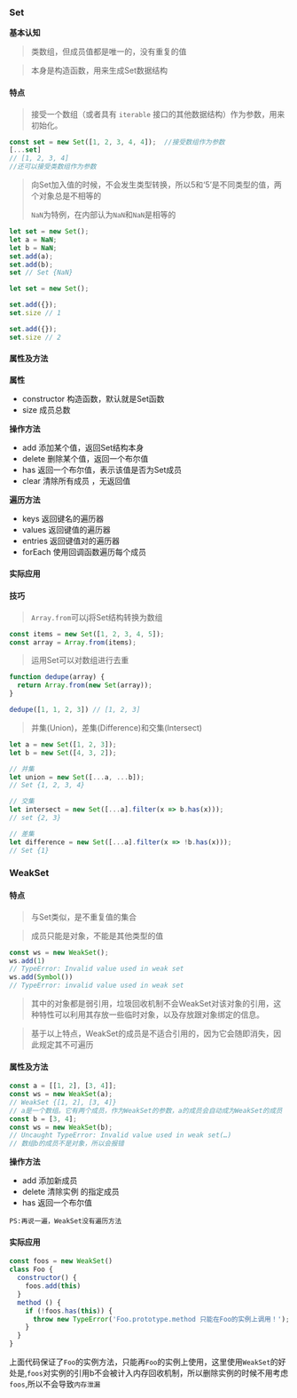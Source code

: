 ### Set

**基本认知**

> 类数组，但成员值都是唯一的，没有重复的值

> 本身是构造函数，用来生成Set数据结构

#### 特点

> 接受一个数组（或者具有 `iterable` 接口的其他数据结构）作为参数，用来初始化。

```js
const set = new Set([1, 2, 3, 4, 4]);  //接受数组作为参数
[...set]
// [1, 2, 3, 4]
//还可以接受类数组作为参数
```

> 向Set加入值的时候，不会发生类型转换，所以5和‘5’是不同类型的值，两个对象总是不相等的
>
> `NaN`为特例，在内部认为`NaN`和`NaN`是相等的

```js
let set = new Set();
let a = NaN;
let b = NaN;
set.add(a);
set.add(b);
set // Set {NaN}

let set = new Set();

set.add({});
set.size // 1

set.add({});
set.size // 2
```

#### 属性及方法

**属性**

- constructor  构造函数，默认就是Set函数
- size 成员总数

**操作方法**

- add 添加某个值，返回Set结构本身
- delete 删除某个值，返回一个布尔值
- has 返回一个布尔值，表示该值是否为Set成员
- clear 清除所有成员 ，无返回值

**遍历方法**

- keys 返回键名的遍历器
- values 返回键值的遍历器
- entries 返回键值对的遍历器
- forEach 使用回调函数遍历每个成员

#### 实际应用

#### 技巧

> `Array.from`可以j将Set结构转换为数组

```js
const items = new Set([1, 2, 3, 4, 5]);
const array = Array.from(items);
```

> 运用Set可以对数组进行去重

```js
function dedupe(array) {
  return Array.from(new Set(array));
}

dedupe([1, 1, 2, 3]) // [1, 2, 3]
```

> 并集(Union)，差集(Difference)和交集(Intersect)

```js
let a = new Set([1, 2, 3]);
let b = new Set([4, 3, 2]);

// 并集
let union = new Set([...a, ...b]);
// Set {1, 2, 3, 4}

// 交集
let intersect = new Set([...a].filter(x => b.has(x)));
// set {2, 3}

// 差集
let difference = new Set([...a].filter(x => !b.has(x)));
// Set {1}
```

### WeakSet

#### 特点

> 与Set类似，是不重复值的集合

> 成员只能是对象，不能是其他类型的值

```js
const ws = new WeakSet();
ws.add(1)
// TypeError: Invalid value used in weak set
ws.add(Symbol())
// TypeError: invalid value used in weak set
```

> 其中的对象都是弱引用，垃圾回收机制不会WeakSet对该对象的引用，这种特性可以利用其存放一些临时对象，以及存放跟对象绑定的信息。

> 基于以上特点，WeakSet的成员是不适合引用的，因为它会随即消失，因此规定其不可遍历

#### 属性及方法

```js
const a = [[1, 2], [3, 4]];
const ws = new WeakSet(a);
// WeakSet {[1, 2], [3, 4]}
// a是一个数组。它有两个成员，作为WeakSet的参数，a的成员会自动成为WeakSet的成员
const b = [3, 4];
const ws = new WeakSet(b);
// Uncaught TypeError: Invalid value used in weak set(…)
// 数组b的成员不是对象，所以会报错
```

**操作方法**

- add 添加新成员
- delete 清除实例 的指定成员
- has 返回一个布尔值

`PS:再说一遍，WeakSet没有遍历方法`

#### 实际应用

```js
const foos = new WeakSet()
class Foo {
  constructor() {
    foos.add(this)
  }
  method () {
    if (!foos.has(this)) {
      throw new TypeError('Foo.prototype.method 只能在Foo的实例上调用！');
    }
  }
}
```

上面代码保证了`Foo`的实例方法，只能再`Foo`的实例上使用，这里使用`WeakSet`的好处是,`foos`对实例的引用b不会被计入内存回收机制，所以删除实例的时候不用考虑`foos`,所以不会导致`内存泄漏`


